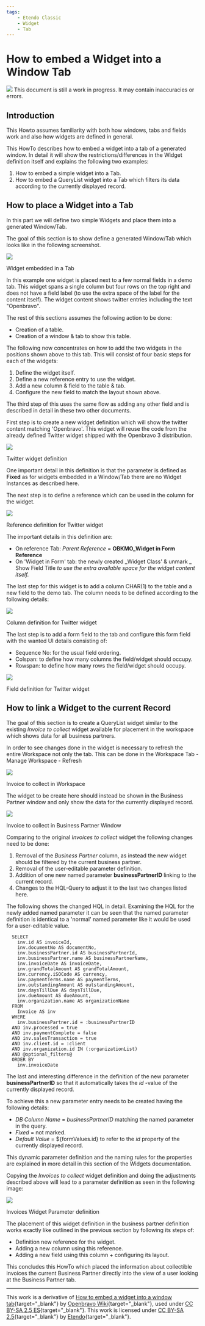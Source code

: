 ```yaml
---
tags:
    - Etendo Classic
    - Widget
    - Tab
---
```


#  How to embed a Widget into a Window Tab

![](../../../assets/developer-guide/etendo-classic/how-to-guides/How_to_embed_a_Widget_into_a_Window_Tab-0.png) 
This document is still a work in progress. It may contain inaccuracies or errors.   

##  Introduction

This Howto assumes familiarity with both how windows, tabs and fields work and also how widgets are defined in general.
  
This HowTo describes how to embed a widget into a tab of a generated window. In detail it will show the restrictions/differences in the Widget definition itself and explains the following two examples:

  1. How to embed a simple widget into a Tab.
  2. How to embed a QueryList widget into a Tab which filters its data according to the currently displayed record.

##  How to place a Widget into a Tab

In this part we will define two simple Widgets and place them into a generated Window/Tab.

The goal of this section is to show define a generated Window/Tab which looks like in the following screenshot.

![](../../../assets/developer-guide/etendo-classic/how-to-guides/How_to_embed_a_Widget_into_a_Window_Tab-2.png)

Widget embedded in a Tab

In this example one widget is placed next to a few normal fields in a demo tab. This widget spans a single column but four rows on the top right and does not have a field label (to use the extra space of the label for the content itself). The widget content shows twitter entries including the text "Openbravo".

The rest of this sections assumes the following action to be done:

  * Creation of a table.
  * Creation of a window & tab to show this table.

The following now concentrates on how to add the two widgets in the positions shown above to this tab. This will consist of four basic steps for each of the widgets:

  1. Define the widget itself.
  2. Define a new reference entry to use the widget.
  3. Add a new column & field to the table & tab.
  4. Configure the new field to match the layout shown above.

The third step of this uses the same flow as adding any other field and is described in detail in  these  two  other documents.

First step is to create a new widget definition which will show the twitter content matching 'Openbravo'. This widget will reuse the code from the already defined Twitter widget shipped with the Openbravo 3 distribution.

![](../../../assets/developer-guide/etendo-classic/how-to-guides/How_to_embed_a_Widget_into_a_Window_Tab-4.png)

Twitter widget definition

One important detail in this definition is that the parameter is defined as **Fixed** as for widgets embedded in a Window/Tab there are no Widget Instances as described  here.

The next step is to define a reference which can be used in the column for the widget.

![](../../../assets/developer-guide/etendo-classic/how-to-guides/How_to_embed_a_Widget_into_a_Window_Tab-6.png)

Reference definition for Twitter widget

The important details in this definition are:

  * On reference Tab: _Parent Reference_ = **OBKMO_Widget in Form Reference**
  * On 'Widget in Form' tab: the newly created _Widget Class' & unmark _ Show Field Title _to use the extra available space for the widget content itself._

The last step for this widget is to add a column CHAR(1) to the table and a new field to the demo tab. The column needs to be defined according to the following details:

![](../../../assets/developer-guide/etendo-classic/how-to-guides/How_to_embed_a_Widget_into_a_Window_Tab-8.png)

Column definition for Twitter widget

The last step is to add a form field to the tab and configure this form field with the wanted UI details consisting of:

  * Sequence No: for the usual field ordering.
  * Colspan: to define how many columns the field/widget should occupy.
  * Rowspan: to define how many rows the field/widget should occupy.

![](../../../assets/developer-guide/etendo-classic/how-to-guides/How_to_embed_a_Widget_into_a_Window_Tab-10.png)

Field definition for Twitter widget

##  How to link a Widget to the current Record

The goal of this section is to create a QueryList widget similar to the existing _Invoice to collect_ widget available for placement in the workspace which shows data for all business partners.

In order to see changes done in the widget is necessary to refresh the entire Workspace not only the tab. This can be done in the Workspace Tab - Manage Workspace - Refresh

![](../../../assets/developer-guide/etendo-classic/how-to-guides/How_to_embed_a_Widget_into_a_Window_Tab-14.png)

Invoice to collect in Workspace

The widget to be create here should instead be shown in the Business Partner window and only show the data for the currently displayed record.

![](../../../assets/developer-guide/etendo-classic/how-to-guides/How_to_embed_a_Widget_into_a_Window_Tab-16.png)

Invoice to collect in Business Partner Window

Comparing to the original _Invoices to collect_ widget the following changes need to be done:

  1. Removal of the _Business Partner_ column, as instead the new widget should be filtered by the current business partner.
  2. Removal of the user-editable parameter definition.
  3. Addition of one new named parameter **businessPartnerID** linking to the current record.
  4. Changes to the HQL-Query to adjust it to the last two changes listed here.

The following shows the changed HQL in detail. Examining the HQL for the newly added named parameter it can be seen that the named parameter definition is identical to a 'normal' named parameter like it would be used for a user-editable value.

```
  SELECT
    inv.id AS invoiceId,
    inv.documentNo AS documentNo,
    inv.businessPartner.id AS businessPartnerId,
    inv.businessPartner.name AS businessPartnerName,
    inv.invoiceDate AS invoiceDate,
    inv.grandTotalAmount AS grandTotalAmount,
    inv.currency.iSOCode AS currency,
    inv.paymentTerms.name AS paymentTerms,
    inv.outstandingAmount AS outstandingAmount,
    inv.daysTillDue AS daysTillDue,
    inv.dueAmount AS dueAmount,
    inv.organization.name AS organizationName
  FROM
    Invoice AS inv
  WHERE
    inv.businessPartner.id = :businessPartnerID
  AND inv.processed = true
  AND inv.paymentComplete = false
  AND inv.salesTransaction = true
  AND inv.client.id = :client
  AND inv.organization.id IN (:organizationList)
  AND @optional_filters@
  ORDER BY
    inv.invoiceDate
```

The last and interesting difference in the definition of the new parameter **businessPartnerID** so that it automatically takes the _id_ -value of the currently displayed record.

To achieve this a new parameter entry needs to be created having the following details:

  * _DB Column Name_ = _businessPartnerID_ matching the named parameter in the query.
  * _Fixed_ = not marked.
  * _Default Value_ = ${formValues.id} to refer to the _id_ property of the currently displayed record.

This dynamic parameter definition and the naming rules for the properties are explained in more detail in  this  section of the Widgets documentation.

Copying the _Invoices to collect_ widget definition and doing the adjustments described above will lead to a parameter definition as seen in the following image:

![](../../../assets/developer-guide/etendo-classic/how-to-guides/How_to_embed_a_Widget_into_a_Window_Tab-18.png)

Invoices Widget Parameter definition

The placement of this widget definition in the business partner definition works exactly like outlined in the previous section by following its steps of:

  * Definition new reference for the widget.
  * Adding a new column using this reference.
  * Adding a new field using this column + configuring its layout.

This concludes this HowTo which placed the information about collectible invoices the current Business Partner directly into the view of a user looking at the Business Partner tab.

---

This work is a derivative of [How to embed a widget into a window tab](http://wiki.openbravo.com/wiki/How_to_embed_a_Widget_into_a_Window_Tab){target="\_blank"} by [Openbravo Wiki](http://wiki.openbravo.com/wiki/Welcome_to_Openbravo){target="\_blank"}, used under [CC BY-SA 2.5 ES](https://creativecommons.org/licenses/by-sa/2.5/es/){target="\_blank"}. This work is licensed under [CC BY-SA 2.5](https://creativecommons.org/licenses/by-sa/2.5/){target="\_blank"} by [Etendo](https://etendo.software){target="\_blank"}.